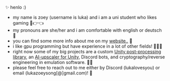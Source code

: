 ✨ henlo :)
<br>
- my name is zoey (username is luka) and i am a uni student who likes gaming 🥺👉👈
- my pronouns are she/her and i am comfortable with english or deutsch 🪼
- you can find some more info about me on my [website..](http://www.luka.moe) 🌙
- i like gpu programming but have experience in a lot of other fields! 👩🏼‍💻
- right now some of my big projects are a custom [Unity post-processing library](www.luka.moe/june), an [AI-upscaler for Unity](https://luka.moe/magicbounce), Discord bots, and cryptography/reverse engineering in emulation software. 🏄‍♀️
- please feel free to reach out to me either by Discord (lukalovesyou) or email (lukazoeysong[@]gmail.com)! 🥂
